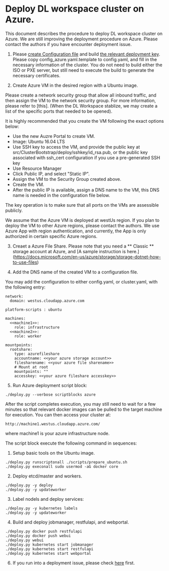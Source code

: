 # Deploy DL workspace cluster on Azure. 

This document describes the procedure to deploy DL workspace cluster on Azure. We are still improving the deployment procedure on Azure. Please contact the authors if you have encounter deployment issue. 

1. Please [create Configuration file](Configuration.md) and build [the relevant deployment key](Build.md).
   Please copy config_azure.yaml.template to config.yaml, and fill in the necessary information of the cluster.
   You do not need to build either the ISO or PXE server, but still need to execute the build to generate the necessary certificates. 

2. Create Azure VM in the desired region with a Ubuntu image. 

  Please create a network security group that allow all inbound traffic, and then assign the VM to the network security group. For more information, please refer to [this]. (When the DL Workspace stablize, we may create a list of the specific ports that needed to be opened). 

  It is highly recommended that you create the VM following the exact options below:

  * Use the new Auzre Portal to create VM. 
  * Image: Ubuntu 16.04 LTS
  * Use SSH key to access the VM, and provide the public key at src/ClusterBootstrap/deploy/sshkey/id_rsa.pub, or the public key associated with ssh_cert configuration if you use a pre-generated SSH key
  * Use Resource Manager 
  * Click Public IP, and select "Static IP". 
  * Assign the VM to the Security Group created above. 
  * Create the VM. 
  * After the public IP is available, assign a DNS name to the VM, this DNS name is needed in the configuration file below.

  The key operation is to make sure that all ports on the VMs are assessible publicly. 

  We assume that the Azure VM is deployed at westUs region. If you plan to deploy the VM to other Azure regions, please contact the authors. We use Azure App with region authentication, and currently, the App is only authorized in certain specific Azure regions. 

3. Creaet a Azure File Share. Please note that you need a ** Classic ** storage account at Azure, and [A sample instruction is here.] (https://docs.microsoft.com/en-us/azure/storage/storage-dotnet-how-to-use-files)

4. Add the DNS name of the created VM to a configuration file.  

  You may add the configuration to either config.yaml, or cluster.yaml, with the following entry:

  ```
  network:
    domain: westus.cloudapp.azure.com
  
  platform-scripts : ubuntu

  machines:
    <<machine1>>:
      role: infrastructure
    <<machine2>>:
      role: worker

  mountpoints:
    rootshare:
      type: azurefileshare
      accountname: <<your azure storage account>>
      filesharename: <<your azure file sharename>>
      # Mount at root
      mountpoints: ""
      accesskey: <<your azure fileshare accesskey>>
  ```

5. Run Azure deployment script block:
  ```
  ./deploy.py --verbose scriptblocks azure 
  ```
  After the script completes execution, you may still need to wait for a few minutes so that relevant docker images can be pulled to the target machine for execution. You can then access your cluster at:
  ```
  http://machine1.westus.cloudapp.azure.com/
  ```
  where machine1 is your azure infrastructure node. 

  The script block execute the following command in sequences:
  1. Setup basic tools on the Ubuntu image. 
  ```
  ./deploy.py runscriptonall ./scripts/prepare_ubuntu.sh
  ./deploy.py execonall sudo usermod -aG docker core
  ```

  2. Deploy etcd/master and workers. 
  ```
  ./deploy.py -y deploy
  ./deploy.py -y updateworker
  ```

  3. Label nodels and deploy services:
  ```
  ./deploy.py -y kubernetes labels
  ./deploy.py -y updateworker
  ```

  4. Build and deploy jobmanager, restfulapi, and webportal. 
  ```
  ./deploy.py docker push restfulapi
  ./deploy.py docker push webui
  ./deploy.py webui
  ./deploy.py kubernetes start jobmanager
  ./deploy.py kubernetes start restfulapi
  ./deploy.py kubernetes start webportal
  ```

6. If you run into a deployment issue, please check [here](Deployment_Issue.md) first. 



